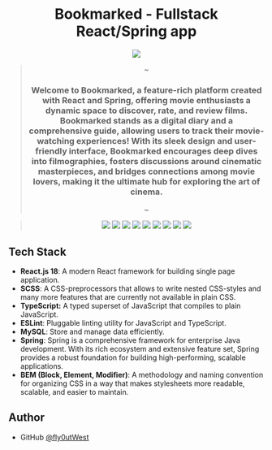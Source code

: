<div id="top"></div>

<div align="center">
  <h1 align="center">Bookmarked - Fullstack React/Spring app</h1>

![](https://i.imgur.com/K4fHrv5.jpeg)

> ~
>
> <h3 align="center">Welcome to Bookmarked, a feature-rich platform created with React and Spring, offering movie enthusiasts a dynamic space to discover, rate, and review films. Bookmarked stands as a digital diary and a comprehensive guide, allowing users to track their movie-watching experiences! With its sleek design and user-friendly interface, Bookmarked encourages deep dives into filmographies, fosters discussions around cinematic masterpieces, and bridges connections among movie lovers, making it the ultimate hub for exploring the art of cinema.</h3>
>
> ~

> <p align="center">
>   <img src="https://img.shields.io/badge/ReactJS-%2361dbfb?style=for-the-badge&logo=react&logoColor=black" />
>   <img src='https://img.shields.io/badge/Spring-%236eb442?style=for-the-badge&logo=spring&logoColor=white'/>
>   <img src="https://img.shields.io/badge/SCSS-%23FF69B4?style=for-the-badge&logo=sass&logoColor=white" />
>   <img src="https://img.shields.io/badge/Docker-%232496ec?style=for-the-badge&logo=docker&logoColor=white"/>
>   <img src="https://img.shields.io/badge/TypeScript-007ACC?style=for-the-badge&logo=typescript&logoColor=white" />
>   <img src="https://img.shields.io/badge/MySQL-%2300758f?style=for-the-badge&logo=mysql&logoColor=white"/>
>   <img src="https://img.shields.io/badge/Gulp-%23cf4547?style=for-the-badge&logo=gulp&logoColor=white">
>   <img src="https://img.shields.io/badge/ESLint-4B32C3?style=for-the-badge&logo=eslint&logoColor=white" />
>   <img src="https://img.shields.io/badge/Prettier-F7B93E?style=for-the-badge&logo=prettier&logoColor=white" />

 </p>
</div>

## Tech Stack

- **React.js 18**: A modern React framework for building single page application.
- **SCSS**: A CSS-preprocessors that allows to write nested CSS-styles and many more features that are currently not available in plain CSS.
- **TypeScript:** A typed superset of JavaScript that compiles to plain JavaScript.
- **ESLint**: Pluggable linting utility for JavaScript and TypeScript.
- **MySQL**: Store and manage data efficiently.
- **Spring**: Spring is a comprehensive framework for enterprise Java development. With its rich ecosystem and extensive feature set, Spring provides a robust foundation for building high-performing, scalable applications.
- **BEM (Block, Element, Modifier)**: A methodology and naming convention for organizing CSS in a way that makes stylesheets more readable, scalable, and easier to maintain.

## Author

- GitHub [@fly0utWest](https://github.com/fly0utWest)
